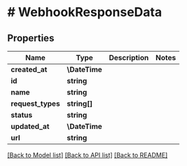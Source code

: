 # # WebhookResponseData

## Properties

Name | Type | Description | Notes
------------ | ------------- | ------------- | -------------
**created_at** | **\DateTime** |  |
**id** | **string** |  |
**name** | **string** |  |
**request_types** | **string[]** |  |
**status** | **string** |  |
**updated_at** | **\DateTime** |  |
**url** | **string** |  |

[[Back to Model list]](../../README.md#models) [[Back to API list]](../../README.md#endpoints) [[Back to README]](../../README.md)
